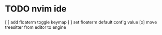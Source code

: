 # TODO nvim ide

[ ] add floaterm toggle keymap
[ ] set floaterm default config value
[x] move treesitter from editor to engine
